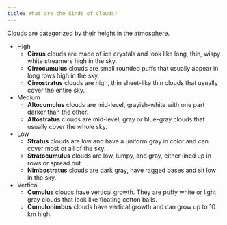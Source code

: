 ```yaml
---
title: What are the kinds of clouds?
---
```


Clouds are categorized by their height in the atmosphere.

* High
  * **Cirrus** clouds are made of ice crystals and look like long, thin, wispy white streamers high in the sky.
  * **Cirrocumulus** clouds are small rounded puffs that usually appear in long rows high in the sky.
  * **Cirrostratus** clouds are high, thin sheet-like thin clouds that usually cover the entire sky.
* Medium
  * **Altocumulus** clouds are mid-level, grayish-white with one part darker than the other. 
  * **Altostratus** clouds are mid-level, gray or blue-gray clouds that usually cover the whole sky.
* Low
  * **Stratus** clouds are low and have a uniform gray in color and can cover most or all of the sky.
  * **Stratocumulus** clouds are low, lumpy, and gray, either lined up in rows or spread out.
  * **Nimbostratus** clouds are dark gray, have ragged bases and sit low in the sky.
* Vertical
  * **Cumulus** clouds have vertical growth. They are puffy white or light gray clouds that look like floating cotton balls.
  * **Cumulonimbus** clouds have vertical growth and can grow up to 10 km high.